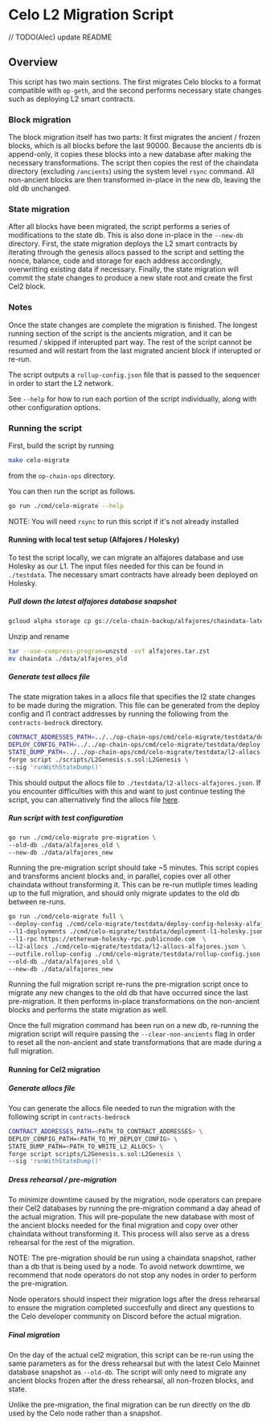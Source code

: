 # Celo L2 Migration Script

// TODO(Alec) update README

## Overview

This script has two main sections. The first migrates Celo blocks to a format compatible with `op-geth`, and the second performs necessary state changes such as deploying L2 smart contracts.

### Block migration

The block migration itself has two parts: It first migrates the ancient / frozen blocks, which is all blocks before the last 90000. Because the ancients db is append-only, it copies these blocks into a new database after making the necessary transformations. The script then copies the rest of the chaindata directory (excluding `/ancients`) using the system level `rsync` command. All non-ancient blocks are then transformed in-place in the new db, leaving the old db unchanged.

### State migration

After all blocks have been migrated, the script performs a series of modifications to the state db. This is also done in-place in the `--new-db` directory. First, the state migration deploys the L2 smart contracts by iterating through the genesis allocs passed to the script and setting the nonce, balance, code and storage for each address accordingly, overwritting existing data if necessary. Finally, the state migration will commit the state changes to produce a new state root and create the first Cel2 block.

### Notes

Once the state changes are complete the migration is finished. The longest running section of the script is the ancients migration, and it can be resumed / skipped if interupted part way. The rest of the script cannot be resumed and will restart from the last migrated ancient block if interupted or re-run.

The script outputs a `rollup-config.json` file that is passed to the sequencer in order to start the L2 network.

See `--help` for how to run each portion of the script individually, along with other configuration options.

### Running the script

First, build the script by running

```bash
make celo-migrate
```

from the `op-chain-ops` directory.

You can then run the script as follows.

```bash
go run ./cmd/celo-migrate --help
```

NOTE: You will need `rsync` to run this script if it's not already installed

#### Running with local test setup (Alfajores / Holesky)

To test the script locally, we can migrate an alfajores database and use Holesky as our L1. The input files needed for this can be found in `./testdata`. The necessary smart contracts have already been deployed on Holesky.

##### Pull down the latest alfajores database snapshot

```bash
gcloud alpha storage cp gs://celo-chain-backup/alfajores/chaindata-latest.tar.zst alfajores.tar.zst
```

Unzip and rename

```bash
tar --use-compress-program=unzstd -xvf alfajores.tar.zst
mv chaindata ./data/alfajores_old
```

##### Generate test allocs file

The state migration takes in a allocs file that specifies the l2 state changes to be made during the migration. This file can be generated from the deploy config and l1 contract addresses by running the following from the `contracts-bedrock` directory.

```bash
CONTRACT_ADDRESSES_PATH=../../op-chain-ops/cmd/celo-migrate/testdata/deployment-l1-holesky.json \
DEPLOY_CONFIG_PATH=../../op-chain-ops/cmd/celo-migrate/testdata/deploy-config-holesky-alfajores.json \
STATE_DUMP_PATH=../../op-chain-ops/cmd/celo-migrate/testdata/l2-allocs-alfajores.json \
forge script ./scripts/L2Genesis.s.sol:L2Genesis \
--sig 'runWithStateDump()'
```

This should output the allocs file to `./testdata/l2-allocs-alfajores.json`. If you encounter difficulties with this and want to just continue testing the script, you can alternatively find the allocs file [here](https://gist.github.com/jcortejoso/7f90ba9b67c669791014661ccb6de81a).

##### Run script with test configuration

```bash
go run ./cmd/celo-migrate pre-migration \
--old-db ./data/alfajores_old \
--new-db ./data/alfajores_new
```

Running the pre-migration script should take ~5 minutes. This script copies and transforms ancient blocks and, in parallel, copies over all other chaindata without transforming it. This can be re-run mutliple times leading up to the full migration, and should only migrate updates to the old db between re-runs.

```bash
go run ./cmd/celo-migrate full \
--deploy-config ./cmd/celo-migrate/testdata/deploy-config-holesky-alfajores.json \
--l1-deployments ./cmd/celo-migrate/testdata/deployment-l1-holesky.json \
--l1-rpc https://ethereum-holesky-rpc.publicnode.com  \
--l2-allocs ./cmd/celo-migrate/testdata/l2-allocs-alfajores.json \
--outfile.rollup-config ./cmd/celo-migrate/testdata/rollup-config.json \
--old-db ./data/alfajores_old \
--new-db ./data/alfajores_new
```

Running the full migration script re-runs the pre-migration script once to migrate any new changes to the old db that have occurred since the last pre-migration. It then performs in-place transformations on the non-ancient blocks and performs the state migration as well.

Once the full migration command has been run on a new db, re-running the migration script will require passing the `--clear-non-ancients` flag in order to reset all the non-ancient and state transformations that are made during a full migration.

#### Running for Cel2 migration

##### Generate allocs file

You can generate the allocs file needed to run the migration with the following script in `contracts-bedrock`

```bash
CONTRACT_ADDRESSES_PATH=<PATH_TO_CONTRACT_ADDRESSES> \
DEPLOY_CONFIG_PATH=<PATH_TO_MY_DEPLOY_CONFIG> \
STATE_DUMP_PATH=<PATH_TO_WRITE_L2_ALLOCS> \
forge script scripts/L2Genesis.s.sol:L2Genesis \
--sig 'runWithStateDump()'
```

##### Dress rehearsal / pre-migration

To minimize downtime caused by the migration, node operators can prepare their Cel2 databases by running the pre-migration command a day ahead of the actual migration. This will pre-populate the new database with most of the ancient blocks needed for the final migration and copy over other chaindata without transforming it. This process will also serve as a dress rehearsal for the rest of the migration.

NOTE: The pre-migration should be run using a chaindata snapshot, rather than a db that is being used by a node. To avoid network downtime, we recommend that node operators do not stop any nodes in order to perform the pre-migration.

Node operators should inspect their migration logs after the dress rehearsal to ensure the migration completed succesfully and direct any questions to the Celo developer community on Discord before the actual migration.

##### Final migration

On the day of the actual cel2 migration, this script can be re-run using the same parameters as for the dress rehearsal but with the latest Celo Mainnet database snapshot as `--old-db`. The script will only need to migrate any ancient blocks frozen after the dress rehearsal, all non-frozen blocks, and state.

Unlike the pre-migration, the final migration can be run directly on the db used by the Celo node rather than a snapshot.
